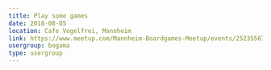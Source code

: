 ```yaml
---
title: Play some games
date: 2018-08-05
location: Cafe Vogelfrei, Mannheim
link: https://www.meetup.com/Mannheim-Boardgames-Meetup/events/252355671/
usergroup: bogama
type: usergroup
---
```

